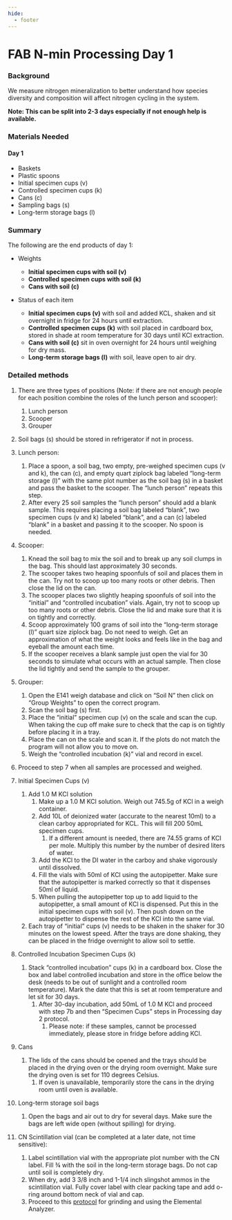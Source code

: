 ```yaml
---
hide:
  - footer
---
```


# FAB N-min Processing Day 1
### Background 
We measure nitrogen mineralization to better understand how species diversity and composition will affect nitrogen cycling in the system. 

**Note: This can be split into  2-3 days especially if not enough help is available.**

### Materials Needed
#### Day 1
- Baskets						
- Plastic spoons
- Initial specimen cups (v)
- Controlled specimen cups (k)
- Cans (c)
- Sampling bags (s)
- Long-term storage bags (l)

### Summary
The following are the end products of day 1:  

- Weights  
    - **Initial specimen cups with soil (v)**  
    - **Controlled specimen cups with soil (k)**  
    - **Cans with soil (c)**  

- Status of each item
    - **Initial specimen cups (v)** with soil and added KCL, shaken and sit overnight in fridge for 24 hours until extraction.
    - **Controlled specimen cups (k)** with soil placed in cardboard box, stored in shade at room temperature for 30 days until KCl extraction.
    - **Cans with soil (c)** sit in oven overnight for 24 hours until weighing for dry mass.
    - **Long-term storage bags (l)** with soil, leave open to air dry.

### Detailed methods
1. There are three types of positions (Note: if there are not enough people for each position combine the roles of the lunch person and scooper): 
    1. Lunch person
    2. Scooper
    3. Grouper

2. Soil bags (s) should be stored in refrigerator if not in process.

3. Lunch person:
    1. Place a spoon, a soil bag, two empty, pre-weighed specimen cups (v and k), the can (c), and empty quart ziplock bag labeled “long-term storage (l)” with the same plot number as the soil bag (s) in a basket and pass the basket to the scooper. The “lunch person” repeats this step.
    2. After every 25 soil samples the “lunch person” should add a blank sample. This requires placing a soil bag labeled “blank”, two specimen cups (v and k) labeled “blank”, and a can (c) labeled “blank” in a basket and passing it to the scooper. No spoon is needed.

4. Scooper:
    1. Knead the soil bag to mix the soil and to break up any soil clumps in the bag. This should last approximately 30 seconds. 
    2. The scooper takes two heaping spoonfuls of soil and places them in the can. Try not to scoop up too many roots or other debris. Then close the lid on the can.
    3. The scooper places two slightly heaping spoonfuls of soil into the “initial” and “controlled incubation” vials. Again, try not to scoop up too many roots or other debris. Close the lid and make sure that it is on tightly and correctly.
    4. Scoop approximately 100 grams of soil into the “long-term storage (l)” quart size ziplock bag. Do not need to weigh. Get an approximation of what the weight looks and feels like in the bag and eyeball the amount each time.
    5. If the scooper receives a blank sample just open the vial for 30 seconds to simulate what occurs with an actual sample. Then close the lid tightly and send the sample to the grouper.

5. Grouper:
    1. Open the E141 weigh database and click on “Soil N” then click on “Group Weights” to open the correct program. 
    2. Scan the soil bag (s) first.
    3. Place the “initial” specimen cup (v) on the scale and scan the cup. When taking the cup off make sure to check that the cap is on tightly before placing it in a tray.
    4. Place the can on the scale and scan it. If the plots do not match the program will not allow you to move on. 
    5. Weigh the “controlled incubation (k)” vial and record in excel.

6. Proceed to step 7 when all samples are processed and weighed.

7. Initial Specimen Cups (v)
    1. Add 1.0 M KCl solution
        1. Make up a 1.0 M KCl solution. Weigh out 745.5g of KCl in a weigh container. 
        2. Add 10L of deionized water (accurate to the nearest 10ml) to a clean carboy appropriated for KCL. This will fill 200 50mL specimen cups.
            1. If a different amount is needed, there are 74.55 grams of KCl per mole. Multiply this number by the number of desired liters of water.
        3. Add the KCl to the DI water in the carboy and shake vigorously until dissolved.
        4. Fill the vials with 50ml of KCl using the autopipetter. Make sure that the autopipetter is marked correctly so that it dispenses 50ml of liquid.
        5. When pulling the autopipetter top up to add liquid to the autopipetter, a small amount of KCl is dispensed. Put this in the initial specimen cups with soil (v). Then push down on the autopipetter to dispense the rest of the KCl into the same vial. 
    2. Each tray of “initial” cups (v) needs to be shaken in the shaker for 30 minutes on the lowest speed. After the trays are done shaking, they can be placed in the fridge overnight to allow soil to settle.

8. Controlled Incubation Specimen Cups (k)
    1. Stack “controlled incubation” cups (k) in a cardboard box. Close the box and label controlled incubation and store in the office below the desk (needs to be out of sunlight and a controlled room temperature). Mark the date that this is set at room temperature and let sit for 30 days. 
        1. After 30-day incubation, add 50mL of 1.0 M KCl and proceed with step 7b and then “Specimen Cups” steps in Processing day 2 protocol.
            1. Please note: if these samples, cannot be processed immediately, please store in fridge before adding KCl.

9. Cans
    1. The lids of the cans should be opened and the trays should be placed in the drying oven or the drying room overnight. Make sure the drying oven is set for 110 degrees Celsius.
        1. If oven is unavailable, temporarily store the cans in the drying room until oven is available.

10. Long-term storage soil bags
    1. Open the bags and air out to dry for several days. Make sure the bags are left wide open (without spilling) for drying.

11.	CN Scintillation vial (can be completed at a later date, not time sensitive):
    1. Label scintillation vial with the appropriate plot number with the CN label. Fill ¾ with the soil in the long-term storage bags. Do not cap until soil is completely dry.
    2. When dry, add 3 3/8 inch and 1-1/4 inch slingshot ammos in the scintillation vial. Fully cover label with clear packing tape and add o-ring around bottom neck of vial and cap.
    3. Proceed to this [protocol](https://cavender-bares-lab.github.io/Data-management-lab/protocols/soil_and_leaf_litter_cn_protocol_on_elemental_analyzer/) for grinding and using the Elemental Analyzer.

